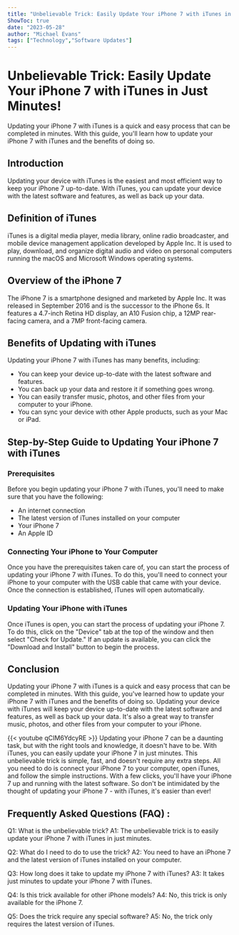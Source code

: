 ```yaml
---
title: "Unbelievable Trick: Easily Update Your iPhone 7 with iTunes in Just Minutes!"
ShowToc: true 
date: "2023-05-28"
author: "Michael Evans" 
tags: ["Technology","Software Updates"]
---
```

# Unbelievable Trick: Easily Update Your iPhone 7 with iTunes in Just Minutes!

Updating your iPhone 7 with iTunes is a quick and easy process that can be completed in minutes. With this guide, you'll learn how to update your iPhone 7 with iTunes and the benefits of doing so.

## Introduction

Updating your device with iTunes is the easiest and most efficient way to keep your iPhone 7 up-to-date. With iTunes, you can update your device with the latest software and features, as well as back up your data.

## Definition of iTunes

iTunes is a digital media player, media library, online radio broadcaster, and mobile device management application developed by Apple Inc. It is used to play, download, and organize digital audio and video on personal computers running the macOS and Microsoft Windows operating systems.

## Overview of the iPhone 7

The iPhone 7 is a smartphone designed and marketed by Apple Inc. It was released in September 2016 and is the successor to the iPhone 6s. It features a 4.7-inch Retina HD display, an A10 Fusion chip, a 12MP rear-facing camera, and a 7MP front-facing camera.

## Benefits of Updating with iTunes

Updating your iPhone 7 with iTunes has many benefits, including: 

- You can keep your device up-to-date with the latest software and features. 
- You can back up your data and restore it if something goes wrong. 
- You can easily transfer music, photos, and other files from your computer to your iPhone. 
- You can sync your device with other Apple products, such as your Mac or iPad.

## Step-by-Step Guide to Updating Your iPhone 7 with iTunes

### Prerequisites

Before you begin updating your iPhone 7 with iTunes, you'll need to make sure that you have the following: 

- An internet connection 
- The latest version of iTunes installed on your computer 
- Your iPhone 7 
- An Apple ID

### Connecting Your iPhone to Your Computer

Once you have the prerequisites taken care of, you can start the process of updating your iPhone 7 with iTunes. To do this, you'll need to connect your iPhone to your computer with the USB cable that came with your device. Once the connection is established, iTunes will open automatically.

### Updating Your iPhone with iTunes

Once iTunes is open, you can start the process of updating your iPhone 7. To do this, click on the "Device" tab at the top of the window and then select "Check for Update." If an update is available, you can click the "Download and Install" button to begin the process.

## Conclusion

Updating your iPhone 7 with iTunes is a quick and easy process that can be completed in minutes. With this guide, you've learned how to update your iPhone 7 with iTunes and the benefits of doing so. Updating your device with iTunes will keep your device up-to-date with the latest software and features, as well as back up your data. It's also a great way to transfer music, photos, and other files from your computer to your iPhone.

{{< youtube qCIM6YdcyRE >}} 
Updating your iPhone 7 can be a daunting task, but with the right tools and knowledge, it doesn't have to be. With iTunes, you can easily update your iPhone 7 in just minutes. This unbelievable trick is simple, fast, and doesn't require any extra steps. All you need to do is connect your iPhone 7 to your computer, open iTunes, and follow the simple instructions. With a few clicks, you'll have your iPhone 7 up and running with the latest software. So don't be intimidated by the thought of updating your iPhone 7 - with iTunes, it's easier than ever!

## Frequently Asked Questions (FAQ) :
Q1: What is the unbelievable trick?
A1: The unbelievable trick is to easily update your iPhone 7 with iTunes in just minutes.

Q2: What do I need to do to use the trick?
A2: You need to have an iPhone 7 and the latest version of iTunes installed on your computer.

Q3: How long does it take to update my iPhone 7 with iTunes?
A3: It takes just minutes to update your iPhone 7 with iTunes.

Q4: Is this trick available for other iPhone models?
A4: No, this trick is only available for the iPhone 7.

Q5: Does the trick require any special software?
A5: No, the trick only requires the latest version of iTunes.


